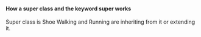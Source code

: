 #### How a super class and the keyword super works
Super class is Shoe
Walking and Running are inheriting from it or extending it.